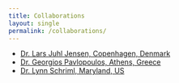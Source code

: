 ```yaml
---
title: Collaborations
layout: single
permalink: /collaborations/
---
```


- [Dr. Lars Juhl Jensen, Copenhagen, Denmark](https://jensenlab.org)
- [Dr. Georgios Pavlopoulos, Athens, Greece](http://gpavlopoulos.info)
- [Dr. Lynn Schriml, Maryland, US](https://scholar.google.com/citations?user=WvIVTvcAAAAJ&hl=en)
